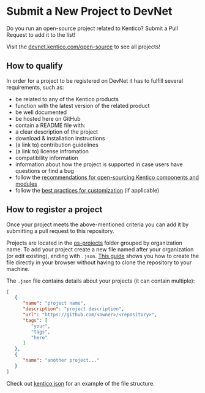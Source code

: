 # Submit a New Project to DevNet
Do you run an open-source project related to Kentico? Submit a Pull Request to add it to the list!

Visit the [devnet.kentico.com/open-source](https://devnet.kentico.com/open-source) to see all projects!

## How to qualify

In order for a project to be registered on DevNet it has to fulfill several requirements, such as:
- be related to any of the Kentico products
- function with the latest version of the related product
- be well documented
- be hosted here on GitHub
- contain a README file with:
 - a clear description of the project
 - download & installation instructions
 - (a link to) contribution guidelines
 - (a link to) license infromation
 - compatibility information
 - information about how the project is supported in case users have questions or find a bug
- follow the [recommendations for open-sourcing Kentico components and modules](https://github.com/Kentico/devnet.kentico.com/wiki/Open-sourcing-Kentico-Components-and-Modules)
- follow the [best practices for customization](https://docs.kentico.com/display/K9/Best+practices+for+customization) (if applicable)

## How to register a project
Once your project meets the above-mentioned criteria you can add it by submitting a pull request to this repository.

Projects are located in the [os-projects](https://github.com/Kentico/devnet.kentico.com/tree/master/os-projects) folder grouped by organization name. To add your project create a new file named after your organization (or edit existing), ending with `.json`. [This guide](https://help.github.com/articles/creating-new-files/) shows you how to create the file directly in your browser without having to clone the repository to your machine.

The `.json` file contains details about your projects (it can contain multiple):

```json
[
   {
      "name": "project name",
      "description": "project description",
      "url": "https://github.com/<owner>/<repository>",
      "tags": [
         "your",
         "tags",
         "here"
      ]
   },
   {
      "name": "another project..."
   }
]
```

Check out [kentico.json](https://github.com/Kentico/devnet.kentico.com/blob/master/os-projects/kentico.json) for an example of the file structure.
